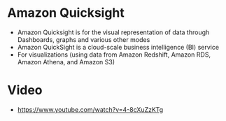 
# Amazon Quicksight
- Amazon Quicksight is for the visual representation of data through Dashboards, graphs and various other modes
- Amazon QuickSight is a cloud-scale business intelligence (BI) service
- For visualizations (using data from Amazon Redshift, Amazon RDS, Amazon Athena, and Amazon S3)
# Video
- https://www.youtube.com/watch?v=4-8cXuZzKTg